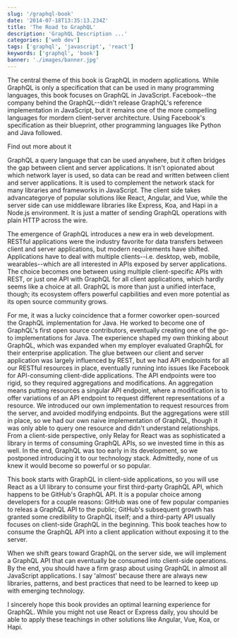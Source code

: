 ```yaml
---
slug: '/graphql-book'
date: '2014-07-18T13:35:13.234Z'
title: 'The Road to GraphQL'
description: 'GraphQL Description ...'
categories: ['web dev']
tags: ['graphql', 'javascript', 'react']
keywords: ['graphql', 'book']
banner: './images/banner.jpg'
---
```


The central theme of this book is GraphQL in modern applications. While GraphQL is only a specification that can be used in many programming languages, this book focuses on GraphQL in JavaScript. Facebook--the company behind the GraphQL--didn't release GraphQL's reference implementation in JavaScript, but it remains one of the more compelling languages for mordern client-server architecture. Using Facebook's specification as their blueprint, other programming languages like Python and Java followed.

<Link to="https://roadtoreact.com/">Find out more about it</Link>

GraphQL a query language that can be used anywhere, but it often bridges the gap between client and server applications. It isn't opionated about which network layer is used, so data can be read and written between client and server applications. It is used to complement the network stack for many libraries and frameworks in JavaScript. The client side takes advancategorye of popular solutions like React, Angular, and Vue, while the server side can use middleware libraries like Express, Koa, and Hapi in a Node.js environment. It is just a matter of sending GraphQL operations with plain HTTP across the wire.

The emergence of GraphQL introduces a new era in web development. RESTful applications were the industry favorite for data transfers between client and server applications, but modern requirements have shifted. Applications have to deal with multiple clients--i.e. desktop, web, mobile, wearables--which are all interested in APIs exposed by server applications. The choice becomes one between using multiple client-specific APIs with REST, or just one API with GraphQL for all client applications, which hardly seems like a choice at all. GraphQL is more than just a unified interface, though; its ecosystem offers powerful capbilities and even more potential as its open source community grows.

For me, it was a lucky coincidence that a former coworker open-sourced the GraphQL implementation for Java. He worked to become one of GraphQL's first open source contributors, eventually creating one of the go-to implementations for Java. The experience shaped my own thinking about GraphQL, which was expanded when my employer evaluated GraphQL for their enterprise application. The glue between our client and server application was largely influenced by REST, but we had API endpoints for all our RESTful resources in place, eventually running into issues like Facebook for API-consuming client-dide applications. The API endpoints were too rigid, so they required aggregations and modifications. An aggregation means putting resources a singular API endpoint, where a modification is to offer variations of an API endpoint to request different representations of a resource. We introduced our own implementation to request resources from the server, and avoided modifying endpoints. But the aggregations were still in place, so we had our own naive implementation of GraphQL, though it was only able to query one resource and didn't understand relationships. From a client-side perspective, only Relay for React was as sophisticated a library in terms of consuming GraphQL APIs, so we invested time in this as well. In the end, GraphQL was too early in its development, so we postponed introducing it to our technology stack. Admittedly, none of us knew it would become so powerful or so popular.

This book starts with GraphQL in client-side applications, so you will use React as a UI library to consume your first third-party GraphQL API, which happens to be GitHub's GraphQL API. It is a popular choice among developers for a couple reasons: GitHub was one of few popular companies to releas a GraphQL API to the public; GitHub's subsequent growth has granted some credibility to GraphQL itself; and a third-party API usually focuses on client-side GraphQL in the beginning. This book teaches how to consume the GraphQL API into a client application without exposing it to the server.

When we shift gears toward GraphQL on the server side, we will implement a GraphQL API that can eventually be consumed into client-side operations. By the end, you should have a firm grasp about using GraphQL in almost all JavaScript applications. I say 'almost' because there are always new libraries, patterns, and best practices that need to be learned to keep up with emerging technology.

I sincerely hope this book provides an optimal learning experience for GraphQL. While you might not use React or Express daily, you should be able to apply these teachings in other solutions like Angular, Vue, Koa, or Hapi.
